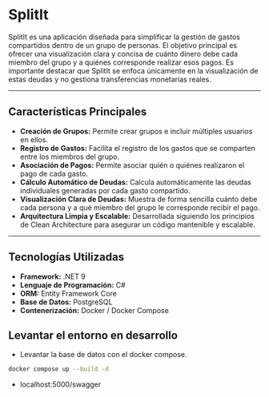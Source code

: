 # SplitIt

SplitIt es una aplicación diseñada para simplificar la gestión de gastos compartidos dentro de un grupo de personas. El objetivo principal es ofrecer una visualización clara y concisa de cuánto dinero debe cada miembro del grupo y a quiénes corresponde realizar esos pagos. Es importante destacar que SplitIt se enfoca únicamente en la visualización de estas deudas y no gestiona transferencias monetarias reales.

---

## Características Principales

* **Creación de Grupos:** Permite crear grupos e incluir múltiples usuarios en ellos.
* **Registro de Gastos:** Facilita el registro de los gastos que se comparten entre los miembros del grupo.
* **Asociación de Pagos:** Permite asociar quién o quiénes realizaron el pago de cada gasto.
* **Cálculo Automático de Deudas:** Calcula automáticamente las deudas individuales generadas por cada gasto compartido.
* **Visualización Clara de Deudas:** Muestra de forma sencilla cuánto debe cada persona y a qué miembro del grupo le corresponde recibir el pago.
* **Arquitectura Limpia y Escalable:** Desarrollada siguiendo los principios de Clean Architecture para asegurar un código mantenible y escalable.

---

## Tecnologías Utilizadas

* **Framework:** .NET 9
* **Lenguaje de Programación:** C#
* **ORM:** Entity Framework Core
* **Base de Datos:** PostgreSQL
* **Contenerización:** Docker / Docker Compose

## Levantar el entorno en desarrollo

* Levantar la base de datos con el docker compose.

```bash
docker compose up --build -d
```

* localhost:5000/swagger
